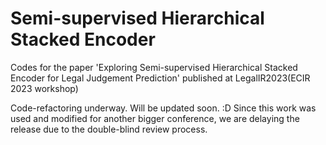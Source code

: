 # Semi-supervised Hierarchical Stacked Encoder
Codes for the paper 'Exploring Semi-supervised Hierarchical Stacked Encoder for Legal Judgement Prediction' published at LegalIR2023(ECIR 2023 workshop)

Code-refactoring underway. Will be updated soon. :D
Since this work was used and modified for another bigger conference, we are delaying the release due to the double-blind review process. 
